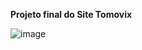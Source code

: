 
**Projeto final do Site Tomovix**

![image](https://github.com/iMrJoel/Site-Tomovix/assets/114336425/ff63d9ae-3de3-4cef-a681-8cf9e82793b6)

